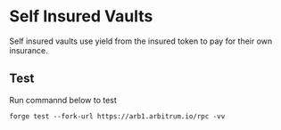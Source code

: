 # Self Insured Vaults

Self insured vaults use yield from the insured token to pay for their own insurance.

## Test

Run commannd below to test

```
forge test --fork-url https://arb1.arbitrum.io/rpc -vv
```
